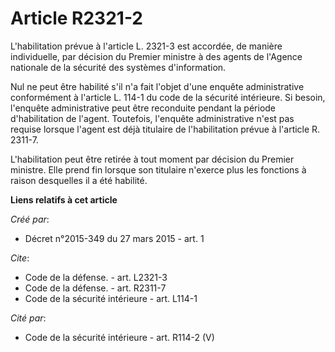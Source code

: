# Article R2321-2

L'habilitation prévue à l'article L. 2321-3 est accordée, de manière individuelle, par décision du Premier ministre à des
agents de l'Agence nationale de la sécurité des systèmes d'information. 

Nul ne peut être habilité s'il n'a fait l'objet d'une enquête administrative conformément à l'article L. 114-1 du code de la
sécurité intérieure. Si besoin, l'enquête administrative peut être reconduite pendant la période d'habilitation de l'agent.
Toutefois, l'enquête administrative n'est pas requise lorsque l'agent est déjà titulaire de l'habilitation prévue à l'article
R. 2311-7. 

L'habilitation peut être retirée à tout moment par décision du Premier ministre. Elle prend fin lorsque son titulaire
n'exerce plus les fonctions à raison desquelles il a été habilité.

**Liens relatifs à cet article**

_Créé par_:

  - Décret n°2015-349 du 27 mars 2015 - art. 1

_Cite_:

  - Code de la défense. - art. L2321-3
  - Code de la défense. - art. R2311-7
  - Code de la sécurité intérieure - art. L114-1

_Cité par_:

  - Code de la sécurité intérieure - art. R114-2 (V)
